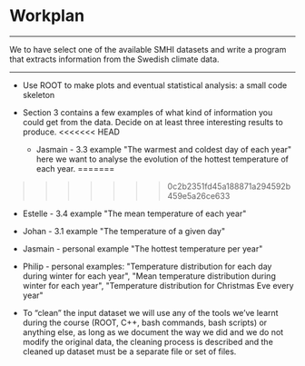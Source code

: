 # Workplan

---

We to have select one of the available SMHI datasets and write a program that extracts information from the Swedish climate data.

---


- Use ROOT to make plots and eventual statistical analysis: a small code skeleton

- Section 3 contains a few examples of what kind of information you could get from the data. Decide on at least three interesting results to produce.
<<<<<<< HEAD
  - Jasmain - 3.3 example "The warmest and coldest day of each year" here we want to analyse the evolution of the hottest temperature of each year.
=======
>>>>>>> 0c2b2351fd45a188871a294592b459e5a26ce633
  - Estelle - 3.4 example "The mean temperature of each year"
  - Johan - 3.1 example "The temperature of a given day"
  - Jasmain - personal example "The hottest temperature per year"
  - Philip - personal examples:  "Temperature distribution for each day during winter for each year", "Mean temperature distribution during winter for each year", "Temperature distribution for Christmas Eve every year"

- To “clean” the input dataset we will use any of the tools we’ve learnt during the course (ROOT, C++, bash commands, bash scripts) or anything else, as long as we document the way we did and we do not modify the original data, the cleaning process is described and the cleaned up dataset must be a separate file or set of files.
